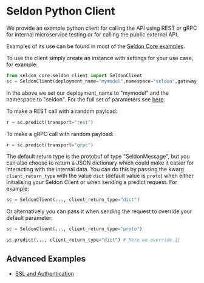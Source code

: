 # Seldon Python Client

We provide an example python client for calling the API using REST or gRPC for internal microservice testing or for calling the public external API.

Examples of its use can be found in most of the [Seldon Core examples](../examples/notebooks).

To use the client simply create an instance with settings for your use case, for example:

```python
from seldon_core.seldon_client import SeldonClient
sc = SeldonClient(deployment_name="mymodel",namespace="seldon",gateway_endpoint="localhost:8003",gateway="ambassador")
```

In the above we set our deployment_name to "mymodel" and the namespace to "seldon". For the full set of parameters see [here](./api/seldon_core#seldon_core.seldon_client.SeldonClient).

To make a REST call with a random payload:

```python
r = sc.predict(transport="rest")
```

To make a gRPC call with random payload:

```python
r = sc.predict(transport="grpc")
```

The default return type is the protobuf of type "SeldonMessage", but you can also choose to return a JSON dictionary which could make it easier for interacting with the internal data. You can do this by passing the kwarg `client_return_type` with the value `dict` (default value is `proto`) when either initialising your Seldon Client or when sending a predict request. For example:

```python
sc = SeldonClient(..., client_return_type="dict")
```

Or alternatively you can pass it when sending the request to override your default parameter:

```python
sc = SeldonClient(..., client_return_type="proto")

sc.predict(..., client_return_type="dict") # Here we override it
```

## Advanced Examples

 * [SSL and Authentication](../examples/seldon_client.html)
